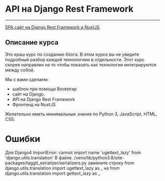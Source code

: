 # API на Django Rest Framework
____
[SPA сайт на Django Rest Framework и NuxtJS](https://stepik.org/course/82067/info)

## Описание курса

Это краш курс по созданию блога. В этом курсе вы не увидите подробный разбор каждой технологиии в отдельности. Этот курс скорее направлен на то чтобы показать как технологии интегрируются между собой.

Мы с вами сделаем:

* шаблон при помощи Bootstrap
* сайт на Django.
* API на Django Rest Framework
* Фронтенд на NuxtJS

Желательно иметь минимальные знания по Python 3, JavaScript, HTML, CSS.

# Ошибки

Для Django4
ImportError: cannot import name 'ugettext_lazy' from 'django.utils.translation'
В файле ./venv/lib/python3.8/site-packages/taggit_serializer/serializers.py замените строку from django.utils.translation import ugettext_lazy as _ на from django.utils.translation import gettext_lazy as _
